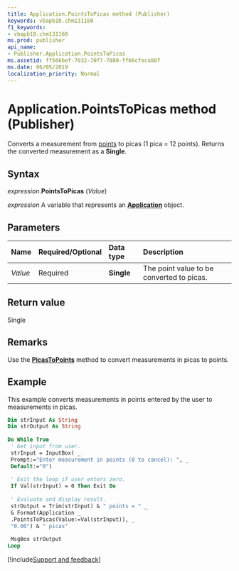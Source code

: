 ```yaml
---
title: Application.PointsToPicas method (Publisher)
keywords: vbapb10.chm131160
f1_keywords:
- vbapb10.chm131160
ms.prod: publisher
api_name:
- Publisher.Application.PointsToPicas
ms.assetid: ff566bef-7032-70f7-7880-ff66cfeca88f
ms.date: 06/05/2019
localization_priority: Normal
---
```



# Application.PointsToPicas method (Publisher)

Converts a measurement from [points](../language/glossary/vbe-glossary.md#point) to picas (1 pica = 12 points). Returns the converted measurement as a **Single**.


## Syntax

_expression_.**PointsToPicas** (_Value_)

_expression_ A variable that represents an **[Application](Publisher.Application.md)** object.


## Parameters

|Name|Required/Optional|Data type|Description|
|:-----|:-----|:-----|:-----|
|_Value_|Required| **Single**|The point value to be converted to picas.|

## Return value

Single


## Remarks

Use the **[PicasToPoints](Publisher.Application.PicasToPoints.md)** method to convert measurements in picas to points.


## Example

This example converts measurements in points entered by the user to measurements in picas.

```vb
Dim strInput As String 
Dim strOutput As String 
 
Do While True 
 ' Get input from user. 
 strInput = InputBox( _ 
 Prompt:="Enter measurement in points (0 to cancel): ", _ 
 Default:="0") 
 
 ' Exit the loop if user enters zero. 
 If Val(strInput) = 0 Then Exit Do 
 
 ' Evaluate and display result. 
 strOutput = Trim(strInput) & " points = " _ 
 & Format(Application _ 
 .PointsToPicas(Value:=Val(strInput)), _ 
 "0.00") & " picas" 
 
 MsgBox strOutput 
Loop
```



[!include[Support and feedback](~/includes/feedback-boilerplate.md)]